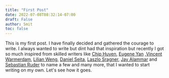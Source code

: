 ```yaml
---
title: "First Post"
date: 2022-07-08T08:32:14-07:00
draft: False
author: Smit
toc: false
---
```


This is my first post. I have finally decided and gathered the courage to write. I always wanted to write but dint had that inspiration but recently I got so much inspired from skilled writers like [Chip Huyen](https://huyenchip.com/), [Eugene Yan](https://eugeneyan.com/) ,[Vincent Warmerdam](https://calmcode.io/), [Lilian Weng](https://lilianweng.github.io/), [Daniel Seita](https://danieltakeshi.github.io/about.html), [Laszlo Sragner](https://www.linkedin.com/in/laszlosragner/), [Jay Alammar](https://jalammar.github.io/) and [Sebastian Ruder](https://ruder.io/) to name a few and many more, that I wanted to start writing on my own. Let's see how it goes.
